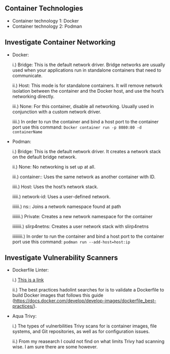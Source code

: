 ## Container Technologies

- Container technology 1: Docker
- Container technology 2: Podman 

## Investigate Container Networking

- Docker: 

    i.) Bridge: This is the default network driver. Bridge networks are usually used when your applications run in standalone containers that need to communicate. 

    ii.) Host: This mode is for standalone containers. It will remove network isolation between the container and the Docker host, and use the host’s networking directly.

    iii.) None: For this container, disable all networking. Usually used in conjunction with a custom network driver.

    iiii.) In order to run the container and bind a host port to the container port use this command: `Docker container run -p 8080:80 -d containerName`

- Podman: 

    i.) Bridge: This is the default network driver. It creates a network stack on the default bridge network.

    ii.) None: No networking is set up at all.

    iii.) container:<id>: Uses the same network as another container with ID.

    iiii.) Host: Uses the host’s network stack.

    iiiii.) network-id: Uses a user-defined network.

    iiiiii.) ns:<path>: Joins a network namespace found at path

    iiiiiii.) Private: Creates a new network namespace for the container

    iiiiiiii.) slirp4netns: Creates a user network stack with slirp4netns

    iiiiiiiii.) In order to run the container and bind a host port to the container port use this command: `podman run --add-host=host:ip`

## Investigate Vulnerability Scanners

- Dockerfile Linter:

    i.) [This is a link](https://hadolint.github.io/hadolint/)

    ii.) The best practices hadolint searches for is to validate a Dockerfile to build Docker images that follows this guide (https://docs.docker.com/develop/develop-images/dockerfile_best-practices/).

- Aqua Trivy: 

    i.) The types of vulnerbilities Trivy scans for is container images, file systems, and Git repositories, as well as for configuration issues.

    ii.) From my reasearch I could not find on what limits Trivy had scanning wise. I am sure there are some however. 


    